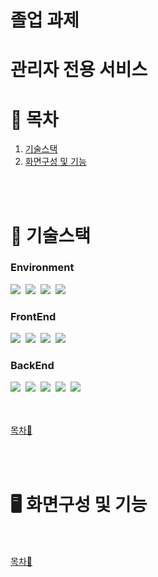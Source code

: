 # 졸업 과제
# 관리자 전용 서비스

# 📖 목차

1. [기술스택](#-기술스택)
2. [화면구성 및 기능](#%EF%B8%8F-화면구성-및-기능)

<br><br>

# 🚨 기술스택

### Environment
<img src="https://img.shields.io/badge/STS-6DB33F?style=for-the-badge&logo=STS&logoColor=white">&nbsp;
<img src="https://img.shields.io/badge/github-FC6D26?style=for-the-badge&logo=github&logoColor=white">&nbsp;
<img src="https://img.shields.io/badge/Gradle-02303A?style=for-the-badge&logo=Gradle&logoColor=white">&nbsp;
<img src="https://img.shields.io/badge/DBeaver-44b0a7?style=for-the-badge&logo=DBeaver&logoColor=white">&nbsp;

### FrontEnd
<img src="https://img.shields.io/badge/HTML5-E34F26?style=for-the-badge&logo=HTML5&logoColor=white">&nbsp;
<img src="https://img.shields.io/badge/CSS3-1572B6?style=for-the-badge&logo=CSS#&logoColor=white">&nbsp;
<img src="https://img.shields.io/badge/JavaScript-F7DF1E?style=for-the-badge&logo=JavaScript&logoColor=white">&nbsp;
<img src="https://img.shields.io/badge/bootstrap-8224e3?style=for-the-badge&logo=bootstrap&logoColor=white">&nbsp;

### BackEnd
<img src="https://img.shields.io/badge/Java17-007396?style=for-the-badge&logo=Java17&logoColor=white">&nbsp;
<img src="https://img.shields.io/badge/Spring Boot-6DB33F?style=for-the-badge&logo=SpringBoot&logoColor=white">&nbsp;
<img src="https://img.shields.io/badge/Spring Security-6DB33F?style=for-the-badge&logo=SpringSecurity&logoColor=white">&nbsp;
<img src="https://img.shields.io/badge/Thymeleaf-005F0F?style=for-the-badge&logo=Thymeleaf&logoColor=white">&nbsp;
<img src="https://img.shields.io/badge/Oracle-4479A1?style=for-the-badge&logo=Oracle&logoColor=white">


<br><br>
[목차🔺](#-목차)


<br><br>

# 🖥️ 화면구성 및 기능


<br><br>
[목차🔺](#-목차)
